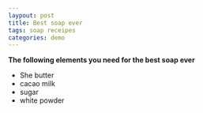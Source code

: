 ```yaml
---
laypout: post
title: Best soap ever
tags: soap receipes
categories: demo
---
```


**The following elements you need for the best soap ever**
- She butter
- cacao milk
- sugar
- white powder

